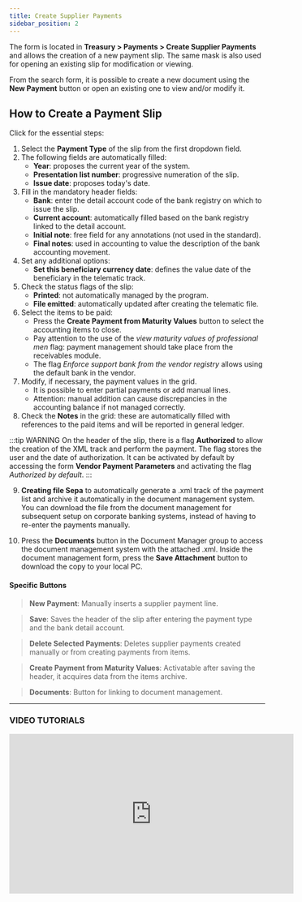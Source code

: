 ```yaml
---
title: Create Supplier Payments 
sidebar_position: 2
---
```

The form is located in **Treasury > Payments > Create Supplier Payments** and allows the creation of a new payment slip. The same mask is also used for opening an existing slip for modification or viewing.

From the search form, it is possible to create a new document using the **New Payment** button or open an existing one to view and/or modify it.

## How to Create a Payment Slip

Click for the essential steps:

1. Select the **Payment Type** of the slip from the first dropdown field.
2. The following fields are automatically filled:
   - **Year**: proposes the current year of the system.
   - **Presentation list number**: progressive numeration of the slip.
   - **Issue date**: proposes today's date.
3. Fill in the mandatory header fields:
   - **Bank**: enter the detail account code of the bank registry on which to issue the slip.
   - **Current account**: automatically filled based on the bank registry linked to the detail account.
   - **Initial note**: free field for any annotations (not used in the standard).
   - **Final notes**: used in accounting to value the description of the bank accounting movement.
4. Set any additional options:
   - **Set this beneficiary currency date**: defines the value date of the beneficiary in the telematic track.
5. Check the status flags of the slip:
   - **Printed**: not automatically managed by the program.
   - **File emitted**: automatically updated after creating the telematic file.
6. Select the items to be paid:
   - Press the **Create Payment from Maturity Values** button to select the accounting items to close.
   - Pay attention to the use of the *view maturity values of professional men* flag: payment management should take place from the receivables module.
   - The flag *Enforce support bank from the vendor registry* allows using the default bank in the vendor.
7. Modify, if necessary, the payment values in the grid.
   - It is possible to enter partial payments or add manual lines.
   - Attention: manual addition can cause discrepancies in the accounting balance if not managed correctly.
8. Check the **Notes** in the grid: these are automatically filled with references to the paid items and will be reported in general ledger.

:::tip WARNING
On the header of the slip, there is a flag **Authorized** to allow the creation of the XML track and perform the payment. The flag stores the user and the date of authorization. It can be activated by default by accessing the form **Vendor Payment Parameters** and activating the flag *Authorized by default*.
:::

9. **Creating file Sepa** to automatically generate a .xml track of the payment list and archive it automatically in the document management system. You can download the file from the document management for subsequent setup on corporate banking systems, instead of having to re-enter the payments manually.

10. Press the **Documents** button in the Document Manager group to access the document management system with the attached .xml. Inside the document management form, press the **Save Attachment** button to download the copy to your local PC.

#### Specific Buttons

> **New Payment**: Manually inserts a supplier payment line.

> **Save**: Saves the header of the slip after entering the payment type and the bank detail account.

> **Delete Selected Payments**: Deletes supplier payments created manually or from creating payments from items.

> **Create Payment from Maturity Values**: Activatable after saving the header, it acquires data from the items archive.

> **Documents**: Button for linking to document management.

---

### **VIDEO TUTORIALS**

<iframe width="560" height="315" src="https://www.youtube.com/embed/CDCVq0iC29s" title="YouTube video player" frameborder="0" allowfullscreen="true"></iframe>
